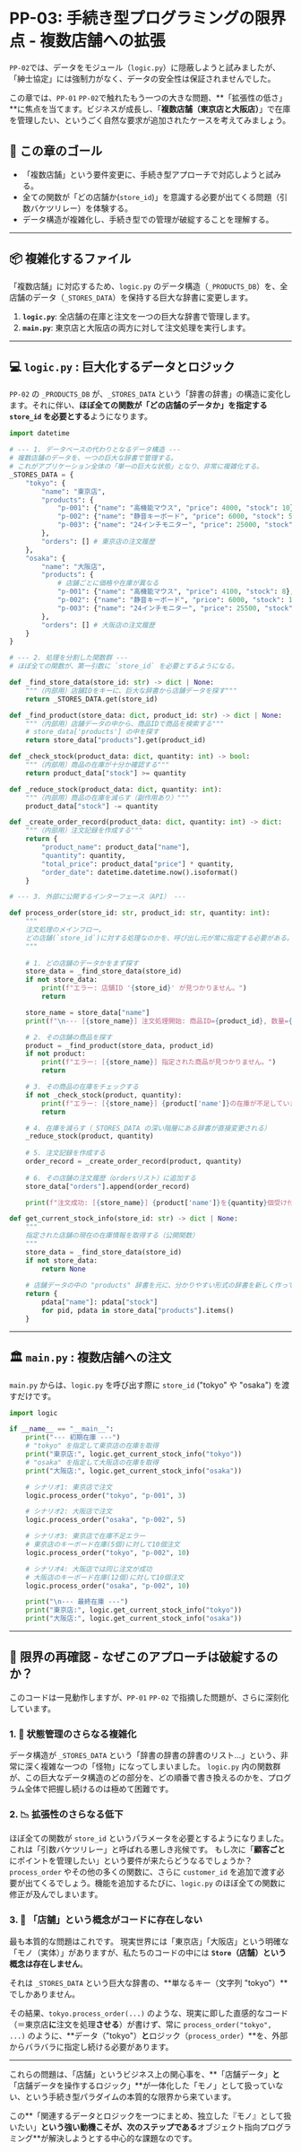 # PP-03: 手続き型プログラミングの限界点 - 複数店舗への拡張

`PP-02`では、データをモジュール（`logic.py`）に隠蔽しようと試みましたが、「紳士協定」には強制力がなく、データの安全性は保証されませんでした。

この章では、`PP-01` `PP-02`で触れたもう一つの大きな問題、\*\*「拡張性の低さ」\*\*に焦点を当てます。ビジネスが成長し、「**複数店舗（東京店と大阪店）**」で在庫を管理したい、というごく自然な要求が追加されたケースを考えてみましょう。

## 🎯 この章のゴール

  * 「複数店舗」という要件変更に、手続き型アプローチで対応しようと試みる。
  * 全ての関数が「どの店舗か(`store_id`)」を意識する必要が出てくる問題（引数バケツリレー）を体験する。
  * データ構造が複雑化し、手続き型での管理が破綻することを理解する。

-----

## 📦 複雑化するファイル

「複数店舗」に対応するため、`logic.py` のデータ構造（`_PRODUCTS_DB`）を、全店舗のデータ（`_STORES_DATA`）を保持する巨大な辞書に変更します。

1.  **`logic.py`**: 全店舗の在庫と注文を一つの巨大な辞書で管理します。
2.  **`main.py`**: 東京店と大阪店の両方に対して注文処理を実行します。

-----

## 💻 `logic.py` : 巨大化するデータとロジック

`PP-02` の `_PRODUCTS_DB` が、`_STORES_DATA` という「辞書の辞書」の構造に変化します。それに伴い、**ほぼ全ての関数が「どの店舗のデータか」を指定する `store_id` を必要とする**ようになります。

```python:logic.py
import datetime

# --- 1. データベースの代わりとなるデータ構造 ---
# 複数店舗のデータを、一つの巨大な辞書で管理する。
# これがアプリケーション全体の「単一の巨大な状態」となり、非常に複雑化する。
_STORES_DATA = {
    "tokyo": {
        "name": "東京店",
        "products": {
            "p-001": {"name": "高機能マウス", "price": 4000, "stock": 10},
            "p-002": {"name": "静音キーボード", "price": 6000, "stock": 5},
            "p-003": {"name": "24インチモニター", "price": 25000, "stock": 3},
        },
        "orders": [] # 東京店の注文履歴
    },
    "osaka": {
        "name": "大阪店",
        "products": {
            # 店舗ごとに価格や在庫が異なる
            "p-001": {"name": "高機能マウス", "price": 4100, "stock": 8},
            "p-002": {"name": "静音キーボード", "price": 6000, "stock": 12},
            "p-003": {"name": "24インチモニター", "price": 25500, "stock": 5},
        },
        "orders": [] # 大阪店の注文履歴
    }
}

# --- 2. 処理を分割した関数群 ---
# ほぼ全ての関数が、第一引数に `store_id` を必要とするようになる。

def _find_store_data(store_id: str) -> dict | None:
    """（内部用）店舗IDをキーに、巨大な辞書から店舗データを探す"""
    return _STORES_DATA.get(store_id)

def _find_product(store_data: dict, product_id: str) -> dict | None:
    """（内部用）店舗データの中から、商品IDで商品を検索する"""
    # store_data['products'] の中を探す
    return store_data["products"].get(product_id)

def _check_stock(product_data: dict, quantity: int) -> bool:
    """（内部用）商品の在庫が十分か確認する"""
    return product_data["stock"] >= quantity

def _reduce_stock(product_data: dict, quantity: int):
    """（内部用）商品の在庫を減らす（副作用あり）"""
    product_data["stock"] -= quantity

def _create_order_record(product_data: dict, quantity: int) -> dict:
    """（内部用）注文記録を作成する"""
    return {
        "product_name": product_data["name"],
        "quantity": quantity,
        "total_price": product_data["price"] * quantity,
        "order_date": datetime.datetime.now().isoformat()
    }

# --- 3. 外部に公開するインターフェース（API） ---

def process_order(store_id: str, product_id: str, quantity: int):
    """
    注文処理のメインフロー。
    どの店舗(`store_id`)に対する処理なのかを、呼び出し元が常に指定する必要がある。
    """
    
    # 1. どの店舗のデータかをまず探す
    store_data = _find_store_data(store_id)
    if not store_data:
        print(f"エラー: 店舗ID '{store_id}' が見つかりません。")
        return

    store_name = store_data["name"]
    print(f"\n--- [{store_name}] 注文処理開始: 商品ID={product_id}, 数量={quantity} ---")

    # 2. その店舗の商品を探す
    product = _find_product(store_data, product_id)
    if not product:
        print(f"エラー: [{store_name}] 指定された商品が見つかりません。")
        return

    # 3. その商品の在庫をチェックする
    if not _check_stock(product, quantity):
        print(f"エラー: [{store_name}] {product['name']}の在庫が不足しています。")
        return

    # 4. 在庫を減らす（_STORES_DATA の深い階層にある辞書が直接変更される）
    _reduce_stock(product, quantity)
    
    # 5. 注文記録を作成する
    order_record = _create_order_record(product, quantity)
    
    # 6. その店舗の注文履歴（ordersリスト）に追加する
    store_data["orders"].append(order_record)

    print(f"注文成功: [{store_name}] {product['name']}を{quantity}個受け付けました。")

def get_current_stock_info(store_id: str) -> dict | None:
    """
    指定された店舗の現在の在庫情報を取得する（公開関数）
    """
    store_data = _find_store_data(store_id)
    if not store_data:
        return None
    
    # 店舗データの中の "products" 辞書を元に、分かりやすい形式の辞書を新しく作って返す
    return {
        pdata["name"]: pdata["stock"] 
        for pid, pdata in store_data["products"].items()
    }
```

-----

## 🏛️ `main.py` : 複数店舗への注文

`main.py` からは、`logic.py` を呼び出す際に `store_id` ("tokyo" や "osaka") を渡すだけです。

```python:main.py
import logic

if __name__ == "__main__":
    print("--- 初期在庫 ---")
    # "tokyo" を指定して東京店の在庫を取得
    print("東京店:", logic.get_current_stock_info("tokyo"))
    # "osaka" を指定して大阪店の在庫を取得
    print("大阪店:", logic.get_current_stock_info("osaka"))

    # シナリオ1: 東京店で注文
    logic.process_order("tokyo", "p-001", 3)

    # シナリオ2: 大阪店で注文
    logic.process_order("osaka", "p-002", 5)

    # シナリオ3: 東京店で在庫不足エラー
    # 東京店のキーボード在庫(5個)に対して10個注文
    logic.process_order("tokyo", "p-002", 10)

    # シナリオ4: 大阪店では同じ注文が成功
    # 大阪店のキーボード在庫(12個)に対して10個注文
    logic.process_order("osaka", "p-002", 10)

    print("\n--- 最終在庫 ---")
    print("東京店:", logic.get_current_stock_info("tokyo"))
    print("大阪店:", logic.get_current_stock_info("osaka"))
```

-----

## 🚧 限界の再確認 - なぜこのアプローチは破綻するのか？

このコードは一見動作しますが、`PP-01` `PP-02` で指摘した問題が、さらに深刻化しています。

### 1\. 🤯 状態管理のさらなる複雑化

データ構造が `_STORES_DATA` という「辞書の辞書の辞書のリスト…」という、非常に深く複雑な一つの「怪物」になってしまいました。
`logic.py` 内の関数群が、この巨大なデータ構造のどの部分を、どの順番で書き換えるのかを、プログラム全体で把握し続けるのは極めて困難です。

### 2\. 📉 拡張性のさらなる低下

ほぼ全ての関数が `store_id` というパラメータを必要とするようになりました。これは「引数バケツリレー」と呼ばれる悪しき兆候です。
もし次に「**顧客ごと**にポイントを管理したい」という要件が来たらどうなるでしょうか？ `process_order` やその他の多くの関数に、さらに `customer_id` を追加で渡す必要が出てくるでしょう。機能を追加するたびに、`logic.py` のほぼ全ての関数に修正が及んでしまいます。

### 3\. 👻 「店舗」という概念がコードに存在しない

最も本質的な問題はこれです。
現実世界には「東京店」「大阪店」という明確な「モノ（実体）」がありますが、私たちのコードの中には **`Store`（店舗）という概念は存在しません**。

それは `_STORES_DATA` という巨大な辞書の、\*\*単なるキー（文字列 "tokyo"）\*\*でしかありません。

その結果、`tokyo.process_order(...)` のような、現実に即した直感的なコード（＝東京店**に**注文を処理**させる**）が書けず、常に `process_order("tokyo", ...)` のように、\*\*データ（"tokyo"）**と**ロジック（`process_order`）\*\*を、外部からバラバラに指定し続ける必要があります。

-----

これらの問題は、「店舗」というビジネス上の関心事を、\*\*「店舗データ」**と**「店舗データを操作するロジック」\*\*が一体化した「モノ」として扱っていない、という手続き型パラダイムの本質的な限界から来ています。

この\*\*「関連するデータとロジックを一つにまとめ、独立した『モノ』として扱いたい」**という強い動機こそが、次のステップである**オブジェクト指向プログラミング\*\*が解決しようとする中心的な課題なのです。